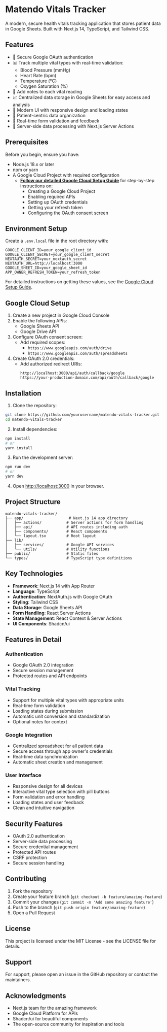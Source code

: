 # Matendo Vitals Tracker

A modern, secure health vitals tracking application that stores patient data in Google Sheets. Built with Next.js 14, TypeScript, and Tailwind CSS.

## Features

- 🔐 Secure Google OAuth authentication
- 📊 Track multiple vital types with real-time validation:
  - Blood Pressure (mmHg)
  - Heart Rate (bpm)
  - Temperature (°C)
  - Oxygen Saturation (%)
- 📝 Add notes to each vital reading
- 📈 Centralized data storage in Google Sheets for easy access and analysis
- 🎨 Modern UI with responsive design and loading states
- 🌙 Patient-centric data organization
- 🔄 Real-time form validation and feedback
- 🚀 Server-side data processing with Next.js Server Actions

## Prerequisites

Before you begin, ensure you have:

- Node.js 18.x or later
- npm or yarn
- A Google Cloud Project with required configuration
  - **[Follow our detailed Google Cloud Setup Guide](./GOOGLE_SETUP.md)** for step-by-step instructions on:
    - Creating a Google Cloud Project
    - Enabling required APIs
    - Setting up OAuth credentials
    - Getting your refresh token
    - Configuring the OAuth consent screen

## Environment Setup

Create a `.env.local` file in the root directory with:

```env
GOOGLE_CLIENT_ID=your_google_client_id
GOOGLE_CLIENT_SECRET=your_google_client_secret
NEXTAUTH_SECRET=your_nextauth_secret
NEXTAUTH_URL=http://localhost:3000
GOOGLE_SHEET_ID=your_google_sheet_id
APP_OWNER_REFRESH_TOKEN=your_refresh_token
```

For detailed instructions on getting these values, see the [Google Cloud Setup Guide](./GOOGLE_SETUP.md).

## Google Cloud Setup

1. Create a new project in Google Cloud Console
2. Enable the following APIs:
   - Google Sheets API
   - Google Drive API
3. Configure OAuth consent screen:
   - Add required scopes:
     - `https://www.googleapis.com/auth/drive`
     - `https://www.googleapis.com/auth/spreadsheets`
4. Create OAuth 2.0 credentials:
   - Add authorized redirect URIs:
     ```
     http://localhost:3000/api/auth/callback/google
     https://your-production-domain.com/api/auth/callback/google
     ```

## Installation

1. Clone the repository:
```bash
git clone https://github.com/yourusername/matendo-vitals-tracker.git
cd matendo-vitals-tracker
```

2. Install dependencies:
```bash
npm install
# or
yarn install
```

3. Run the development server:
```bash
npm run dev
# or
yarn dev
```

4. Open [http://localhost:3000](http://localhost:3000) in your browser.

## Project Structure

```
matendo-vitals-tracker/
├── app/                    # Next.js 14 app directory
│   ├── actions/           # Server actions for form handling
│   ├── api/               # API routes including auth
│   ├── components/        # React components
│   └── layout.tsx         # Root layout
├── lib/
│   ├── services/          # Google API services
│   └── utils/             # Utility functions
├── public/                # Static files
└── types/                 # TypeScript type definitions
```

## Key Technologies

- **Framework**: Next.js 14 with App Router
- **Language**: TypeScript
- **Authentication**: NextAuth.js with Google OAuth
- **Styling**: Tailwind CSS
- **Data Storage**: Google Sheets API
- **Form Handling**: React Server Actions
- **State Management**: React Context & Server Actions
- **UI Components**: Shadcn/ui

## Features in Detail

### Authentication
- Google OAuth 2.0 integration
- Secure session management
- Protected routes and API endpoints

### Vital Tracking
- Support for multiple vital types with appropriate units
- Real-time form validation
- Loading states during submission
- Automatic unit conversion and standardization
- Optional notes for context

### Google Integration
- Centralized spreadsheet for all patient data
- Secure access through app owner's credentials
- Real-time data synchronization
- Automatic sheet creation and management

### User Interface
- Responsive design for all devices
- Interactive vital type selection with pill buttons
- Form validation and error handling
- Loading states and user feedback
- Clean and intuitive navigation

## Security Features

- OAuth 2.0 authentication
- Server-side data processing
- Secure credential management
- Protected API routes
- CSRF protection
- Secure session handling

## Contributing

1. Fork the repository
2. Create your feature branch (`git checkout -b feature/amazing-feature`)
3. Commit your changes (`git commit -m 'Add some amazing feature'`)
4. Push to the branch (`git push origin feature/amazing-feature`)
5. Open a Pull Request

## License

This project is licensed under the MIT License - see the LICENSE file for details.

## Support

For support, please open an issue in the GitHub repository or contact the maintainers.

## Acknowledgments

- Next.js team for the amazing framework
- Google Cloud Platform for APIs
- Shadcn/ui for beautiful components
- The open-source community for inspiration and tools
